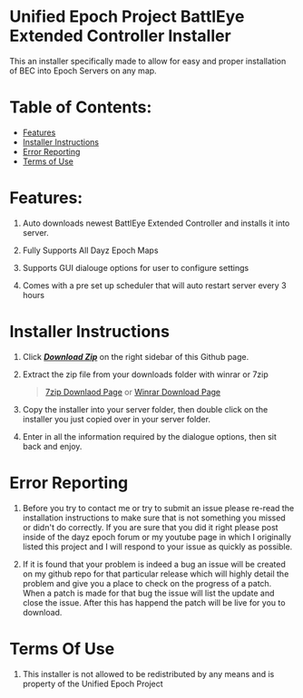 Unified Epoch Project BattlEye Extended Controller Installer
============================================================
This an installer specifically made to allow for easy and proper installation of BEC into Epoch Servers on any map.

# Table of Contents:
* [Features](https://github.com/bbatton/UEP_BattlEye_Extended_Controller_Installer#features)
* [Installer Instructions](https://github.com/bbatton/UEP_BattlEye_Extended_Controller_Installer#installer-instructions)
* [Error Reporting](https://github.com/bbatton/UEP_BattlEye_Extended_Controller_Installer#error-reporting)
* [Terms of Use](https://github.com/bbatton/UEP_BattlEye_Extended_Controller_Installer#terms-of-use)

# Features:


1. Auto downloads newest BattlEye Extended Controller and installs it into server.


1. Fully Supports All Dayz Epoch Maps


1. Supports GUI dialouge options for user to configure settings


1. Comes with a pre set up scheduler that will auto restart server every 3 hours


# Installer Instructions


1. Click ***[Download Zip](https://github.com/bbatton/UEP_BattlEye_Extended_Controller_Installer/archive/master.zip)*** on the right sidebar of this Github page.


1. Extract the zip file from your downloads folder with winrar or 7zip

	> [7zip Downlaod Page](http://www.7-zip.org/download.html) or [Winrar Download Page](http://www.rarlab.com/download.htm)

	
1. Copy the installer into your server folder, then double click on the installer you just copied over in your server folder.	


1. Enter in all the information required by the dialogue options, then sit back and enjoy.  


# Error Reporting


1. Before you try to contact me or try to submit an issue please re-read the installation instructions to make sure that is not something you missed or didn't do correctly. If you are sure that you did it right please post inside of the dayz epoch forum or my youtube page in which I originally listed this project and I will respond to your issue as quickly as possible. 


1. If it is found that your problem is indeed a bug an issue will be created on my github repo for that particular release which will highly detail the problem and give you a place to check on the progress of a patch. When a patch is made for that bug the issue will list the update and close the issue. After this has happend the patch will be live for you to download.

# Terms Of Use


1. This installer is not allowed to be redistributed by any means and is property of the Unified Epoch Project

